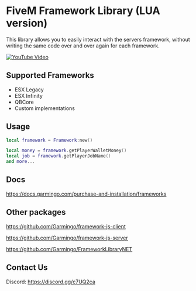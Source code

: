 # FiveM Framework Library (LUA version)
This library allows you to easily interact with the servers framework, without writing the same code over and over again for each framework.

[![YouTube Video](https://img.youtube.com/vi/jGhmhYDtU8g/0.jpg)](https://www.youtube.com/watch?v=jGhmhYDtU8g)

## Supported Frameworks
 * ESX Legacy
 * ESX Infinity
 * QBCore
 * Custom implementations

## Usage
```lua
local framework = Framework:new()

local money = framework.getPlayerWalletMoney()
local job = framework.getPlayerJobName()
and more...
```

## Docs
https://docs.garmingo.com/purchase-and-installation/frameworks

## Other packages

https://github.com/Garmingo/framework-js-client

https://github.com/Garmingo/framework-js-server

https://github.com/Garmingo/FrameworkLibraryNET

## Contact Us
Discord: https://discord.gg/c7UQ2ca
